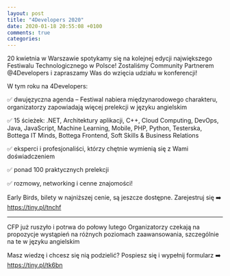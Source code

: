 ```yaml
---
layout: post
title: "4Developers 2020"
date: 2020-01-18 20:55:08 +0100
comments: true
categories: 
---
```


20 kwietnia w Warszawie spotykamy się na kolejnej edycji największego Festiwalu Technologicznego w Polsce! Zostaliśmy Community Partnerem @4Developers i zapraszamy Was do wzięcia udziału w konferencji!

W tym roku na 4Developers:

✅ dwujęzyczna agenda – Festiwal nabiera międzynarodowego charakteru, organizatorzy zapowiadają więcej prelekcji w języku angielskim

✅ 15 ścieżek: .NET, Architektury aplikacji, C++, Cloud Computing, DevOps, Java, JavaScript, Machine Learning, Mobile, PHP, Python, Testerska, Bottega IT Minds, Bottega Frontend, Soft Skills & Business Relations

✅ eksperci i profesjonaliści, którzy chętnie wymienią się z Wami doświadczeniem

✅ ponad 100 praktycznych prelekcji

✅ rozmowy, networking i cenne znajomości!

Early Birds, bilety w najniższej cenie, są jeszcze dostępne. Zarejestruj się ➡️ https://tiny.pl/tnchf

<hr>

CFP już ruszyło i potrwa do połowy lutego Organizatorzy czekają na propozycje wystąpień na różnych poziomach zaawansowania, szczególnie na te w języku angielskim

Masz wiedzę i chcesz się nią podzielić? Pospiesz się i wypełnij formularz ➡️ https://tiny.pl/tk6bn 